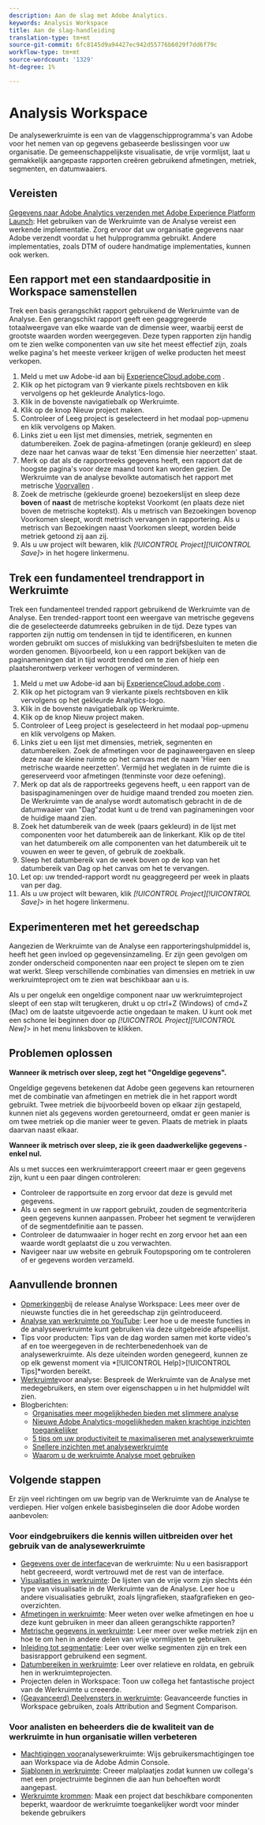 ```yaml
---
description: Aan de slag met Adobe Analytics.
keywords: Analysis Workspace
title: Aan de slag-handleiding
translation-type: tm+mt
source-git-commit: 6fc8145d9a94427ec942d55776b6029f7dd6f79c
workflow-type: tm+mt
source-wordcount: '1329'
ht-degree: 1%

---
```



# Analysis Workspace

De analysewerkruimte is een van de vlaggenschipprogramma&#39;s van Adobe voor het nemen van op gegevens gebaseerde beslissingen voor uw organisatie. De gemeenschappelijkste visualisatie, de vrije vormlijst, laat u gemakkelijk aangepaste rapporten creëren gebruikend afmetingen, metriek, segmenten, en datumwaaiers.

## Vereisten

[Gegevens naar Adobe Analytics verzenden met Adobe Experience Platform Launch](/help/implement/launch/validate-publish-prod.md): Het gebruiken van de Werkruimte van de Analyse vereist een werkende implementatie. Zorg ervoor dat uw organisatie gegevens naar Adobe verzendt voordat u het hulpprogramma gebruikt. Andere implementaties, zoals DTM of oudere handmatige implementaties, kunnen ook werken.

## Een rapport met een standaardpositie in Workspace samenstellen

Trek een basis gerangschikt rapport gebruikend de Werkruimte van de Analyse. Een gerangschikt rapport geeft een geaggregeerde totaalweergave van elke waarde van de dimensie weer, waarbij eerst de grootste waarden worden weergegeven. Deze typen rapporten zijn handig om te zien welke componenten van uw site het meest effectief zijn, zoals welke pagina&#39;s het meeste verkeer krijgen of welke producten het meest verkopen.

1. Meld u met uw Adobe-id aan bij [ExperienceCloud.adobe.com](https://experiencecloud.adobe.com) .
2. Klik op het pictogram van 9 vierkante pixels rechtsboven en klik vervolgens op het gekleurde Analytics-logo.
3. Klik in de bovenste navigatiebalk op Werkruimte.
4. Klik op de knop Nieuw project maken.
5. Controleer of Leeg project is geselecteerd in het modaal pop-upmenu en klik vervolgens op Maken.
6. Links ziet u een lijst met dimensies, metriek, segmenten en datumbereiken. Zoek de pagina-afmetingen (oranje gekleurd) en sleep deze naar het canvas waar de tekst &#39;Een dimensie hier neerzetten&#39; staat.
7. Merk op dat als de rapportreeks gegevens heeft, een rapport dat de hoogste pagina&#39;s voor deze maand toont kan worden gezien. De Werkruimte van de analyse bevolkte automatisch het rapport met metrische [Voorvallen](/help/components/metrics/occurrences.md) .
8. Zoek de metrische (gekleurde groene) bezoekerslijst en sleep deze **boven** of **naast** de metrische koptekst Voorkomt (en plaats deze niet boven de metrische koptekst). Als u metrisch van Bezoekingen bovenop Voorkomen sleept, wordt metrisch vervangen in rapportering. Als u metrisch van Bezoekingen naast Voorkomen sleept, worden beide metriek getoond zij aan zij.
9. Als u uw project wilt bewaren, klik *[!UICONTROL Project][!UICONTROL Save]*> in het hogere linkermenu.

## Trek een fundamenteel trendrapport in Werkruimte

Trek een fundamenteel trended rapport gebruikend de Werkruimte van de Analyse. Een trended-rapport toont een weergave van metrische gegevens die de geselecteerde datumreeks gebruiken in de tijd. Deze types van rapporten zijn nuttig om tendensen in tijd te identificeren, en kunnen worden gebruikt om succes of mislukking van bedrijfsbesluiten te meten die worden genomen. Bijvoorbeeld, kon u een rapport bekijken van de paginameningen dat in tijd wordt trended om te zien of hielp een plaatsherontwerp verkeer verhogen of verminderen.

1. Meld u met uw Adobe-id aan bij [ExperienceCloud.adobe.com](https://experiencecloud.adobe.com) .
2. Klik op het pictogram van 9 vierkante pixels rechtsboven en klik vervolgens op het gekleurde Analytics-logo.
3. Klik in de bovenste navigatiebalk op Werkruimte.
4. Klik op de knop Nieuw project maken.
5. Controleer of Leeg project is geselecteerd in het modaal pop-upmenu en klik vervolgens op Maken.
6. Links ziet u een lijst met dimensies, metriek, segmenten en datumbereiken. Zoek de afmetingen voor de paginaweergaven en sleep deze naar de kleine ruimte op het canvas met de naam &#39;Hier een metrische waarde neerzetten&#39;. Vermijd het weglaten in de ruimte die is gereserveerd voor afmetingen (tenminste voor deze oefening).
7. Merk op dat als de rapportreeks gegevens heeft, u een rapport van de basispaginameningen over de huidige maand trended zou moeten zien. De Werkruimte van de analyse wordt automatisch gebracht in de de datumwaaier van &quot;Dag&quot;zodat kunt u de trend van paginameningen voor de huidige maand zien.
8. Zoek het datumbereik van de week (paars gekleurd) in de lijst met componenten voor het datumbereik aan de linkerkant. Klik op de titel van het datumbereik om alle componenten van het datumbereik uit te vouwen en weer te geven, of gebruik de zoekbalk.
9. Sleep het datumbereik van de week boven op de kop van het datumbereik van Dag op het canvas om het te vervangen.
10. Let op: uw trended-rapport wordt nu geaggregeerd per week in plaats van per dag.
11. Als u uw project wilt bewaren, klik *[!UICONTROL Project][!UICONTROL Save]*> in het hogere linkermenu.

## Experimenteren met het gereedschap

Aangezien de Werkruimte van de Analyse een rapporteringshulpmiddel is, heeft het geen invloed op gegevensinzameling. Er zijn geen gevolgen om zonder onderscheid componenten naar een project te slepen om te zien wat werkt. Sleep verschillende combinaties van dimensies en metriek in uw werkruimteproject om te zien wat beschikbaar aan u is.

Als u per ongeluk een ongeldige component naar uw werkruimteproject sleept of een stap wilt terugkeren, drukt u op ctrl+Z (Windows) of cmd+Z (Mac) om de laatste uitgevoerde actie ongedaan te maken. U kunt ook met een schone lei beginnen door op *[!UICONTROL Project][!UICONTROL New]*> in het menu linksboven te klikken.

## Problemen oplossen

**Wanneer ik metrisch over sleep, zegt het &quot;Ongeldige gegevens&quot;.**

Ongeldige gegevens betekenen dat Adobe geen gegevens kan retourneren met de combinatie van afmetingen en metriek die in het rapport wordt gebruikt. Twee metriek die bijvoorbeeld boven op elkaar zijn gestapeld, kunnen niet als gegevens worden geretourneerd, omdat er geen manier is om twee metriek op die manier weer te geven. Plaats de metriek in plaats daarvan naast elkaar.

**Wanneer ik metrisch over sleep, zie ik geen daadwerkelijke gegevens - enkel nul.**

Als u met succes een werkruimterapport creeert maar er geen gegevens zijn, kunt u een paar dingen controleren:

* Controleer de rapportsuite en zorg ervoor dat deze is gevuld met gegevens.
* Als u een segment in uw rapport gebruikt, zouden de segmentcriteria geen gegevens kunnen aanpassen. Probeer het segment te verwijderen of de segmentdefinitie aan te passen.
* Controleer de datumwaaier in hoger recht en zorg ervoor het aan een waarde wordt geplaatst die u zou verwachten.
* Navigeer naar uw website en gebruik Foutopsporing om te controleren of er gegevens worden verzameld.

## Aanvullende bronnen

* [Opmerkingen](/help/analyze/analysis-workspace/new-features-in-analysis-workspace.md)bij de release Analyse Workspace: Lees meer over de nieuwste functies die in het gereedschap zijn geïntroduceerd.
* [Analyse van werkruimte op YouTube](https://www.youtube.com/playlist?list=PL2tCx83mn7GuNnQdYGOtlyCu0V5mEZ8sS): Leer hoe u de meeste functies in de analysewerkruimte kunt gebruiken via deze uitgebreide afspeellijst.
* Tips voor producten: Tips van de dag worden samen met korte video&#39;s af en toe weergegeven in de rechterbenedenhoek van de analysewerkruimte. Als deze uiteinden worden genegeerd, kunnen ze op elk gewenst moment via *[!UICONTROL Help]>[!UICONTROL Tips]*worden bereikt.
* [Werkruimte](https://forums.adobe.com/community/experience-cloud/analytics-cloud/analytics/analysis-workspace)voor analyse: Bespreek de Werkruimte van de Analyse met medegebruikers, en stem over eigenschappen u in het hulpmiddel wilt zien.
* Blogberichten:
   * [Organisaties meer mogelijkheden bieden met slimmere analyse](https://blogs.adobe.com/digitalmarketing/analytics/adobe-analytics-fall-2016-release-empowering-organizations-smarter-analysis/)
   * [Nieuwe Adobe Analytics-mogelijkheden maken krachtige inzichten toegankelijker](https://blogs.adobe.com/digitalmarketing/analytics/new-adobe-analytics-capabilities-make-powerful-insights-accessible/)
   * [5 tips om uw productiviteit te maximaliseren met analysewerkruimte](https://blogs.adobe.com/digitalmarketing/analytics/5-tips-maximize-productivity-analysis-workspace/)
   * [Snellere inzichten met analysewerkruimte](https://blogs.adobe.com/digitalmarketing/analytics/faster-insights-with-the-analysis-workspace/)
   * [Waarom u de werkruimte Analyse moet gebruiken](https://blogs.adobe.com/digitalmarketing/analytics/why-you-should-be-using-analysis-workspace-in-adobe-analytics/)

## Volgende stappen

Er zijn veel richtingen om uw begrip van de Werkruimte van de Analyse te verdiepen. Hier volgen enkele basisbeginselen die door Adobe worden aanbevolen:

### Voor eindgebruikers die kennis willen uitbreiden over het gebruik van de analysewerkruimte

* [Gegevens over de interface](/help/analyze/analysis-workspace/build-workspace-project/t-freeform-project.md)van de werkruimte: Nu u een basisrapport hebt gecreeerd, wordt vertrouwd met de rest van de interface.
* [Visualisaties in werkruimte](/help/analyze/analysis-workspace/visualizations/freeform-analysis-visualizations.md): De lijsten van de vrije vorm zijn slechts één type van visualisatie in de Werkruimte van de Analyse. Leer hoe u andere visualisaties gebruikt, zoals lijngrafieken, staafgrafieken en geo-overzichten.
* [Afmetingen in werkruimte](/help/analyze/analysis-workspace/components/dimensions/t-breakdown-fa.md): Meer weten over welke afmetingen en hoe u deze kunt gebruiken in meer dan alleen gerangschikte rapporten?
* [Metrische gegevens in werkruimte](/help/analyze/analysis-workspace/components/apply-create-metrics.md): Leer meer over welke metriek zijn en hoe te om hen in andere delen van vrije vormlijsten te gebruiken.
* [Inleiding tot segmentatie](/help/analyze/analysis-workspace/components/t-freeform-project-segment.md): Leer over welke segmenten zijn en trek een basisrapport gebruikend een segment.
* [Datumbereiken in werkruimte](/help/analyze/analysis-workspace/components/calendar-date-ranges/calendar.md): Leer over relatieve en roldata, en gebruik hen in werkruimteprojecten.
* Projecten delen in Workspace: Toon uw collega het fantastische project van de Werkruimte u creeerde.
* [(Geavanceerd) Deelvensters in werkruimte](/help/analyze/analysis-workspace/c-panels/panels.md): Geavanceerde functies in Workspace gebruiken, zoals Attribution and Segment Comparison.

### Voor analisten en beheerders die de kwaliteit van de werkruimte in hun organisatie willen verbeteren

* [Machtigingen voor](https://docs.adobe.com/content/help/nl-NL/core-services/interface/manage-users-and-products/admin-getting-started.html)analysewerkruimte: Wijs gebruikersmachtigingen toe aan Workspace via de Adobe Admin Console.
* [Sjablonen in werkruimte](/help/analyze/analysis-workspace/build-workspace-project/starter-projects.md): Creeer malplaatjes zodat kunnen uw collega&#39;s met een projectruimte beginnen die aan hun behoeften wordt aangepast.
* [Werkruimte krommen](/help/analyze/analysis-workspace/curate-share/curate.md): Maak een project dat beschikbare componenten beperkt, waardoor de werkruimte toegankelijker wordt voor minder bekende gebruikers
